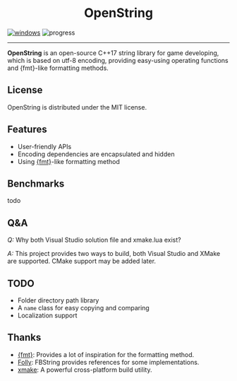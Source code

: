 <h1 align="center">OpenString</h1>

[![windows][ci-badge]][ci-action] ![progress][progress-badge]

[ci-badge]: https://github.com/1762757171/OpenString/actions/workflows/windows.yml/badge.svg
[ci-action]: https://github.com/1762757171/OpenString/actions/workflows/windows.yml

[progress-badge]: https://img.shields.io/badge/progress-15%25-yellow
---

**OpenString** is an open-source C++17 string library for game developing, which is based on utf-8 encoding, providing easy-using operating functions and {fmt}-like formatting methods.

## License

OpenString is distributed under the MIT license.

## Features

- User-friendly APIs
- Encoding dependencies are encapsulated and hidden
- Using [{fmt}](https://fmt.dev/latest/index.html)-like formatting method

## Benchmarks

todo

## Q&A

*Q:* Why both Visual Studio solution file and xmake.lua exist?

*A:* This project provides two ways to build, both Visual Studio and XMake are supported. CMake support may be added later.

## TODO

- Folder directory path library
- A ``name`` class for easy copying and comparing
- Localization support

## Thanks

- [{fmt}](https://github.com/fmtlib/fmt): Provides a lot of inspiration for the formatting method.
- [Folly](https://github.com/facebook/folly): FBString provides references for some implementations.
- [xmake](https://github.com/xmake-io/xmake): A powerful cross-platform build utility.